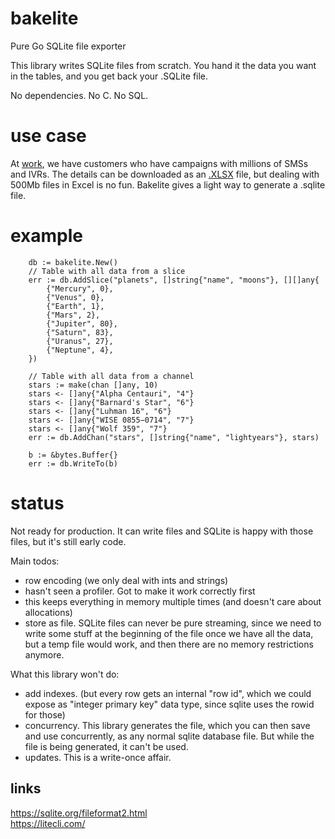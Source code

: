 # bakelite

Pure Go SQLite file exporter

This library writes SQLite files from scratch. You hand it the data you want in
the tables, and you get back your .SQLite file.  

No dependencies. No C. No SQL.


# use case

At [work](https://www.engagespark.com), we have customers who have campaigns
with millions of SMSs and IVRs. The details can be downloaded as an
[.XLSX](https://github.com/alicebob/streamxlsx) file, but dealing with 500Mb
files in Excel is no fun. Bakelite gives a light way to generate a .sqlite
file.


# example

```
    db := bakelite.New()
    // Table with all data from a slice
    err := db.AddSlice("planets", []string{"name", "moons"}, [][]any{
        {"Mercury", 0},
        {"Venus", 0},
        {"Earth", 1},
        {"Mars", 2},
        {"Jupiter", 80},
        {"Saturn", 83},
        {"Uranus", 27},
        {"Neptune", 4},
    })

    // Table with all data from a channel
    stars := make(chan []any, 10)
    stars <- []any{"Alpha Centauri", "4"}
    stars <- []any{"Barnard's Star", "6"}
    stars <- []any{"Luhman 16", "6"}
    stars <- []any{"WISE 0855−0714", "7"}
    stars <- []any{"Wolf 359", "7"}
    err := db.AddChan("stars", []string{"name", "lightyears"}, stars)

    b := &bytes.Buffer{}
    err := db.WriteTo(b)
```


# status

Not ready for production. It can write files and SQLite is
happy with those files, but it's still early code.

Main todos:
  - row encoding (we only deal with ints and strings)
  - hasn't seen a profiler. Got to make it work correctly first
  - this keeps everything in memory multiple times (and doesn't care about allocations)
  - store as file. SQLite files can never be pure streaming, since we need to
    write some stuff at the beginning of the file once we have all the data,
    but a temp file would work, and then there are no memory restrictions anymore.

What this library won't do:
  - add indexes. (but every row gets an internal "row id", which we could
    expose as "integer primary key" data type, since sqlite uses the rowid for
    those)
  - concurrency. This library generates the file, which you can then save and
    use concurrently, as any normal sqlite database file. But while the file is
    being generated, it can't be used.
  - updates. This is a write-once affair.


## links

https://sqlite.org/fileformat2.html  
https://litecli.com/  
